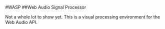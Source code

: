 #WASP
##Web Audio Signal Processor

Not a whole lot to show yet. This is a visual processing environment for the Web Audio API.
